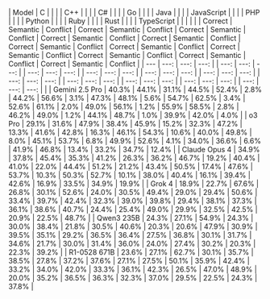 | Model | C | | | | C++ | | | | C# | | | | Go | | | | Java | | | | JavaScript | | | | PHP | | | | Python | | | | Ruby | | | | Rust | | | | TypeScript | | | |
| | Correct | Semantic | Conflict | Correct | Semantic | Conflict | Correct | Semantic | Conflict | Correct | Semantic | Conflict | Correct | Semantic | Conflict | Correct | Semantic | Conflict | Correct | Semantic | Conflict | Correct | Semantic | Conflict | Correct | Semantic | Conflict | Correct | Semantic | Conflict | Correct | Semantic | Conflict |
| --- | ---: | ---: | ---: | | ---: | ---: | ---: | | ---: | ---: | ---: | | ---: | ---: | ---: | | ---: | ---: | ---: | | ---: | ---: | ---: | | ---: | ---: | ---: | | ---: | ---: | ---: | | ---: | ---: | ---: | | ---: | ---: | ---: | | ---: | ---: | ---: | |
| Gemini 2.5 Pro | 40.3% | 44.1% | 31.1% | 44.5% | 52.4% | 2.8% | 44.2% | 56.6% | 3.1% | 47.3% | 48.1% | 5.6% | 54.7% | 62.5% | 3.4% | 52.6% | 61.1% | 2.0% | 49.0% | 56.1% | 1.2% | 55.9% | 58.5% | 2.8% | 46.2% | 49.0% | 1.2% | 44.1% | 48.7% | 1.0% | 39.9% | 42.0% | 4.0% |
| o3 Pro | 29.1% | 31.6% | 47.9% | 38.4% | 45.9% | 15.2% | 32.3% | 47.2% | 13.3% | 41.6% | 42.8% | 16.3% | 46.1% | 54.3% | 10.6% | 40.0% | 49.8% | 8.0% | 45.1% | 53.7% | 6.8% | 49.9% | 52.6% | 4.1% | 34.0% | 36.6% | 6.6% | 41.9% | 46.8% | 13.4% | 33.2% | 34.7% | 12.4% |
| Claude Opus 4 | 34.9% | 37.8% | 45.4% | 35.3% | 41.2% | 26.3% | 36.2% | 46.7% | 19.2% | 40.4% | 41.0% | 22.0% | 44.4% | 51.2% | 21.2% | 43.4% | 50.5% | 17.4% | 47.6% | 53.7% | 10.3% | 50.3% | 52.7% | 10.1% | 38.0% | 40.4% | 16.1% | 39.4% | 42.6% | 16.9% | 33.5% | 34.9% | 19.9% |
| Grok 4 | 18.9% | 22.7% | 67.6% | 26.8% | 30.1% | 52.6% | 24.0% | 30.5% | 49.4% | 29.0% | 29.4% | 50.6% | 33.4% | 39.7% | 42.4% | 32.3% | 39.0% | 39.8% | 29.4% | 38.1% | 37.3% | 36.1% | 38.6% | 40.7% | 24.4% | 25.4% | 49.0% | 29.9% | 32.5% | 42.5% | 20.9% | 22.5% | 48.7% |
| Qwen3 235B | 24.3% | 27.1% | 54.9% | 24.3% | 30.0% | 38.4% | 21.8% | 30.5% | 40.6% | 20.3% | 20.6% | 47.9% | 30.9% | 39.5% | 35.1% | 29.2% | 36.5% | 36.4% | 27.5% | 36.8% | 30.1% | 31.7% | 34.6% | 21.7% | 30.0% | 31.4% | 36.0% | 24.0% | 27.4% | 30.2% | 20.3% | 22.3% | 39.2% |
| R1-0528 671B | 23.6% | 27.1% | 62.7% | 30.1% | 35.7% | 38.5% | 27.8% | 37.2% | 37.6% | 27.1% | 27.5% | 50.1% | 35.9% | 42.4% | 33.2% | 34.0% | 42.0% | 33.3% | 36.1% | 42.3% | 26.5% | 47.0% | 48.9% | 20.0% | 35.2% | 36.5% | 36.3% | 32.3% | 37.0% | 29.5% | 22.5% | 24.3% | 37.8% |
